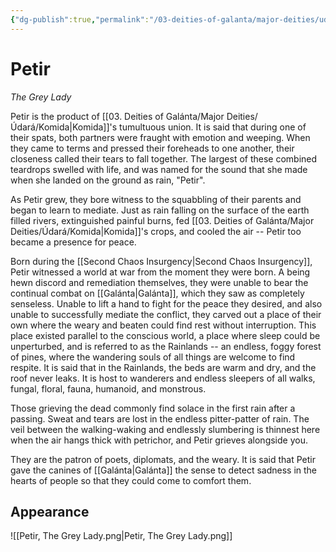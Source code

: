 ```yaml
---
{"dg-publish":true,"permalink":"/03-deities-of-galanta/major-deities/udara/petir/","tags":["Deity","Major_Deity","Udara"],"created":"2025-02-09T22:47:11.876+00:00","updated":"2025-02-09T23:30:58.460+00:00"}
---
```


# Petir
*The Grey Lady*

Petir is the product of [[03. Deities of Galánta/Major Deities/Údará/Komida\|Komida]]'s tumultuous union. It is said that during one of their spats, both partners were fraught with emotion and weeping. When they came to terms and pressed their foreheads to one another, their closeness called their tears to fall together. The largest of these combined teardrops swelled with life, and was named for the sound that she made when she landed on the ground as rain, "Petir".

As Petir grew, they bore witness to the squabbling of their parents and began to learn to mediate. Just as rain falling on the surface of the earth filled rivers, extinguished painful burns, fed [[03. Deities of Galánta/Major Deities/Údará/Komida\|Komida]]'s crops, and cooled the air -- Petir too became a presence for peace.

Born during the [[Second Chaos Insurgency\|Second Chaos Insurgency]], Petir witnessed a world at war from the moment they were born. A being hewn discord and remediation themselves, they were unable to bear the continual combat on [[Galánta\|Galánta]], which they saw as completely senseless. Unable to lift a hand to fight for the peace they desired, and also unable to successfully mediate the conflict, they carved out a place of their own where the weary and beaten could find rest without interruption. This place existed parallel to the conscious world, a place where sleep could be unperturbed, and is referred to as the Rainlands -- an endless, foggy forest of pines, where the wandering souls of all things are welcome to find respite. It is said that in the Rainlands, the beds are warm and dry, and the roof never leaks. It is host to wanderers and endless sleepers of all walks, fungal, floral, fauna, humanoid, and monstrous.

Those grieving the dead commonly find solace in the first rain after a passing. Sweat and tears are lost in the endless pitter-patter of rain. The veil between the walking-waking and endlessly slumbering is thinnest here when the air hangs thick with petrichor, and Petir grieves alongside you.

They are the patron of poets, diplomats, and the weary. It is said that Petir gave the canines of [[Galánta\|Galánta]] the sense to detect sadness in the hearts of people so that they could come to comfort them.
## Appearance
![[Petir, The Grey Lady.png\|Petir, The Grey Lady.png]]